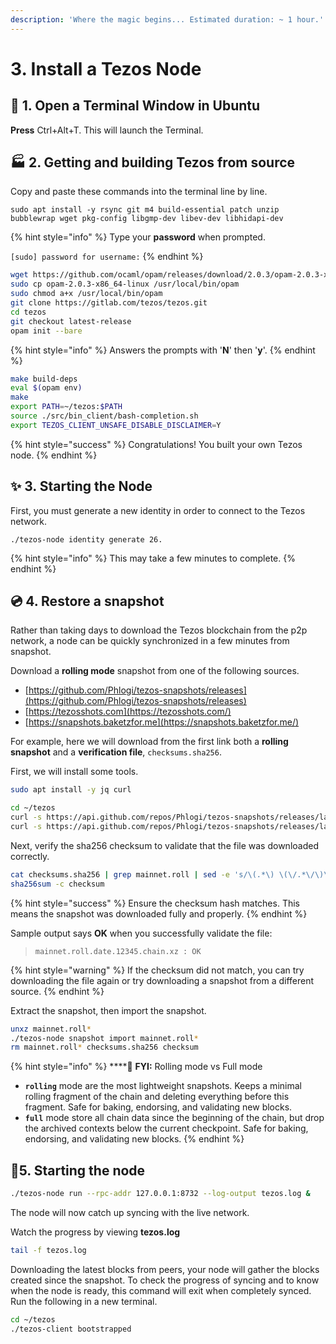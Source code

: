 ```yaml
---
description: 'Where the magic begins... Estimated duration: ~ 1 hour.'
---
```


# 3. Install a Tezos Node

## 📖 1. Open a Terminal Window in Ubuntu

**Press** Ctrl+Alt+T. This will launch the Terminal.

## 🏭 2. Getting and building Tezos from source

Copy and paste these commands into the terminal line by line.

```text
sudo apt install -y rsync git m4 build-essential patch unzip bubblewrap wget pkg-config libgmp-dev libev-dev libhidapi-dev
```

{% hint style="info" %}
Type your **password** when prompted.

`[sudo] password for username:`
{% endhint %}

```bash
wget https://github.com/ocaml/opam/releases/download/2.0.3/opam-2.0.3-x86_64-linux
sudo cp opam-2.0.3-x86_64-linux /usr/local/bin/opam
sudo chmod a+x /usr/local/bin/opam
git clone https://gitlab.com/tezos/tezos.git
cd tezos
git checkout latest-release
opam init --bare
```

{% hint style="info" %}
Answers the prompts with '**N**' then '**y**'.
{% endhint %}

```bash
make build-deps
eval $(opam env)
make
export PATH=~/tezos:$PATH
source ./src/bin_client/bash-completion.sh
export TEZOS_CLIENT_UNSAFE_DISABLE_DISCLAIMER=Y
```

{% hint style="success" %}
Congratulations! You built your own Tezos node.
{% endhint %}

## ✨ 3. Starting the Node

First, you must generate a new identity in order to connect to the Tezos network.

```text
./tezos-node identity generate 26.
```

{% hint style="info" %}
This may take a few minutes to complete.
{% endhint %}

## 💿 4. Restore a snapshot

Rather than taking days to download the Tezos blockchain from the p2p network, a node can be quickly synchronized in a few minutes from snapshot.

Download a **rolling mode** snapshot from one of the following sources.

* [https://github.com/Phlogi/tezos-snapshots/releases](https://github.com/Phlogi/tezos-snapshots/releases)
* [https://tezosshots.com](https://tezosshots.com/)
* [https://snapshots.baketzfor.me](https://snapshots.baketzfor.me/)

For example, here we will download from the first link both a **rolling snapshot** and a **verification file**, `checksums.sha256`. 

First, we will install some tools.

```bash
sudo apt install -y jq curl
```

```bash
cd ~/tezos
curl -s https://api.github.com/repos/Phlogi/tezos-snapshots/releases/latest | jq -r ".assets[] | select(.name) | .browser_download_url" | grep roll | xargs wget -q --show-progress
curl -s https://api.github.com/repos/Phlogi/tezos-snapshots/releases/latest | jq -r ".assets[] | select(.name) | .browser_download_url" | grep checksums.sha256 | xargs wget -q --show-progress
```

Next, verify the sha256 checksum to validate that the file was downloaded correctly. 

```bash
cat checksums.sha256 | grep mainnet.roll | sed -e 's/\(.*\) \(\/.*\/\)\(mainnet.roll*\)/\1\3/' > checksum
sha256sum -c checksum
```

{% hint style="success" %}
Ensure the checksum hash matches. This means the snapshot was downloaded fully and properly.
{% endhint %}

Sample output says **OK** when you successfully validate the file:

> `mainnet.roll.date.12345.chain.xz : OK`

{% hint style="warning" %}
If the checksum did not match, you can try downloading the file again or try downloading a snapshot from a different source.
{% endhint %}

Extract the snapshot, then import the snapshot.

```bash
unxz mainnet.roll*
./tezos-node snapshot import mainnet.roll*
rm mainnet.roll* checksums.sha256 checksum
```

{% hint style="info" %}
\*\*\*\*🏸 **FYI:** Rolling mode vs Full mode

* **`rolling`** mode are the most lightweight snapshots. Keeps a minimal rolling fragment of the chain and deleting everything before this fragment. Safe for baking, endorsing, and validating new blocks.
* **`full`** mode store all chain data since the beginning of the chain, but drop the archived contexts below the current checkpoint. Safe for baking, endorsing, and validating new blocks.
{% endhint %}

## 🧱5. Starting the node

```bash
./tezos-node run --rpc-addr 127.0.0.1:8732 --log-output tezos.log &
```

The node will now catch up syncing with the live network.

Watch the progress by viewing **tezos.log**

```bash
tail -f tezos.log
```

Downloading the latest blocks from peers, your node will gather the blocks created since the snapshot. To check the progress of syncing and to know when the node is ready, this command will exit when completely synced. Run the following in a new terminal.

```bash
cd ~/tezos
./tezos-client bootstrapped
```

